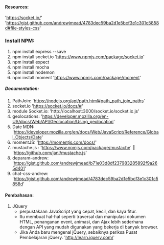 #### Resources:

'https://socket.io/'
'https://gist.github.com/andrewjmead/4783dec59ba2d1e5bcf3e1c301c5858d#file-styles-css'

### Install NPM:
1. npm install express --save 
2. npm install socket.io 'https://www.npmjs.com/package/socket.io'
3. npm install expect 
4. npm install mocha
5. npm install nodemon
6. npm install moment 'https://www.npmjs.com/package/moment'




##### Documentation:
1. PathJoin: 'https://nodejs.org/api/path.html#path_path_join_paths'
2. socket.io 'https://socket.io/docs/#'
3. module Socket.io: 'http://localhost:3000/socket.io/socket.io.js'
4. geolocations: 'https://developer.mozilla.org/en-US/docs/Web/API/Geolocation/Using_geolocation'
5. Date MDN: 'https://developer.mozilla.org/en/docs/Web/JavaScript/Reference/Global_Objects/Date'
6. momentJS: 'https://momentjs.com/docs/'
7. mustache.js : 'https://www.npmjs.com/package/mustache' || 'https://github.com/janl/mustache.js'
8. deparam-andrew: 'https://gist.github.com/andrewjmead/b71e03d8df237983285892f9a265d401'
9. chat-css-andrew: 'https://gist.github.com/andrewjmead/4783dec59ba2d1e5bcf3e1c301c5858d'


#### Pembahasan:
1. JQuery 
    -  perpustakaan JavaScript yang cepat, kecil, dan kaya fitur. 
    - Itu membuat hal-hal seperti traversal dan manipulasi dokumen HTML, penanganan event, animasi, dan Ajax lebih sederhana dengan API yang mudah digunakan yang bekerja di banyak browser. 
    - Jika Anda baru mengenal jQuery, sebaiknya periksa Pusat Pembelajaran jQuery. 'http://learn.jquery.com/'
